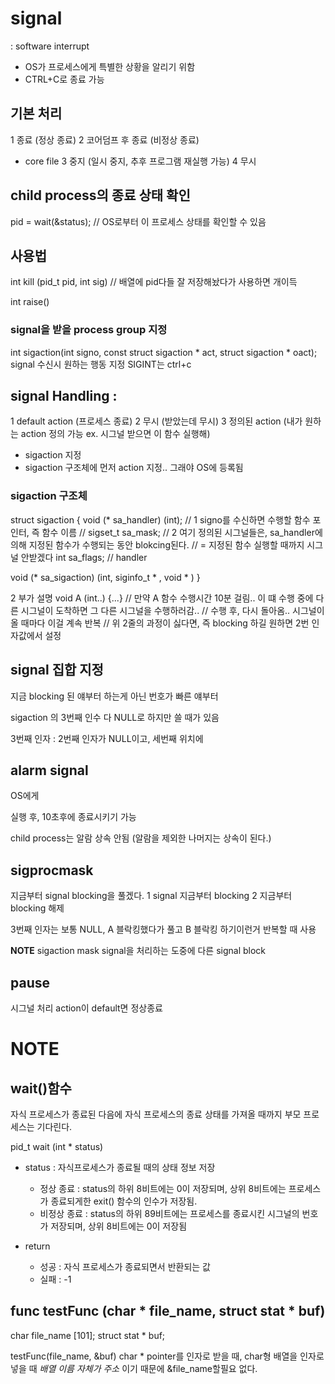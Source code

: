 # signal
: software interrupt
- OS가 프로세스에게 특별한 상황을 알리기 위함
- CTRL+C로 종료 가능

## 기본 처리
1 종료            (정상 종료)
2 코어덤프 후 종료   (비정상 종료)
  - core file
3 중지            (일시 중지, 추후 프로그램 재실행 가능)
4 무시

## child process의 종료 상태 확인
  pid = wait(&status); // OS로부터 이 프로세스 상태를 확인할 수 있음

## 사용법

  int kill (pid_t pid, int sig)
  // 배열에 pid다들 잘 저장해놨다가 사용하면 개이득

  int raise()

### signal을 받을 process group 지정

int sigaction(int signo, const struct sigaction * act, struct sigaction * oact);
signal 수신시 원하는 행동 지정
SIGINT는 ctrl+c


## signal Handling :
1 default action (프로세스 종료)
2 무시 (받았는데 무시)
3 정의된 action (내가 원하는 action 정의 가능 ex. 시그널 받으면 이 함수 실행해)
  - sigaction 지정
  - sigaction 구조체에 먼저 action 지정.. 그래야 OS에 등록됨

### sigaction 구조체





struct sigaction {
  void (* sa_handler) (int); // 1 signo를 수신하면 수행할 함수 포인터, 즉 함수 이름
                             //
  sigset_t sa_mask;          // 2 여기 정의된 시그널들은, sa_handler에 의해 지정된 함수가 수행되는 동안 blokcing된다.
                             //   = 지정된 함수 실행할 때까지 시그널 안받겠다
  int sa_flags;              // handler

  void (* sa_sigaction) (int, siginfo_t * , void * )
}

2 부가 설명
  void A (int..) {...} // 만약 A 함수 수행시간 10분 걸림.. 이 떄 수행 중에 다른 시그널이 도착하면 그 다른 시그널을 수행하러감..
                       // 수행 후, 다시 돌아옴.. 시그널이 올 때마다 이걸 계속 반복
                       // 위 2줄의 과정이 싫다면, 즉 blocking 하길 원하면 2번 인자값에서 설정


## signal 집합 지정


지금 blocking 된 얘부터 하는게 아닌 번호가 빠른 얘부터


sigaction 의 3번째 인수 다 NULL로 하지만 쓸 때가 있음

3번째 인자 : 2번째 인자가 NULL이고, 세번째 위치에


## alarm signal

OS에게

실행 후, 10초후에 종료시키기 가능

child process는 알람 상속 안됨
(알람을 제외한 나머지는 상속이 된다.)


## sigprocmask

지금부터 signal blocking을 풀겠다.
1 signal 지금부터 blocking
2 지금부터 blocking 해제

3번째 인자는 보통 NULL, A 블락킹했다가 풀고 B 블락킹 하기이런거 반복할 때 사용

**NOTE**
sigaction mask
signal을 처리하는 도중에 다른 signal block


## pause

시그널 처리 action이 default면 정상종료







































# NOTE
## wait()함수

자식 프로세스가 종료된 다음에 자식 프로세스의 종료 상태를 가져올 때까지 부모 프로세스는 기다린다.

  pid_t wait (int * status)

- status : 자식프로세스가 종료될 때의 상태 정보 저장
  - 정상 종료 : status의 하위 8비트에는 0이 저장되며, 상위 8비트에는 프로세스가 종료되게한 exit() 함수의 인수가 저장됨.
  - 비정상 종료 : status의 하위 89비트에는 프로세스를 종료시킨 시그널의 번호가 저장되며, 상위 8비트에는 0이 저장됨

- return
  - 성공 : 자식 프로세스가 종료되면서 반환되는 값
  - 실패 : -1


## func testFunc (char * file_name, struct stat * buf)
char file_name [101];
struct stat * buf;

testFunc(file_name, &buf)
char * pointer를 인자로 받을 때, char형 배열을 인자로 넣을 때 *배열 이름 자체가 주소* 이기 때문에 &file_name할필요 없다.
